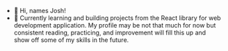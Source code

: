 - 👋 Hi, names Josh!
- 🌱 Currently learning and building projects from the React library for web development application. My profile may be not that much for now but consistent reading, practicing, and improvement will fill this up and show off some of my skills in the future.
<!---
Lomeda-Joshua/Lomeda-Joshua is a ✨ special ✨ repository because its `README.md` (this file) appears on your GitHub profile.
You can click the Preview link to take a look at your changes.
--->
